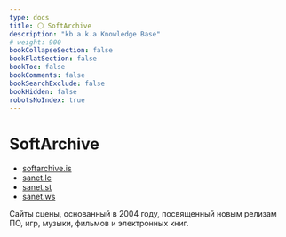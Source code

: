 ```yaml
---
type: docs
title: ⚪️ SoftArchive
description: "kb a.k.a Knowledge Base"
# weight: 900
bookCollapseSection: false
bookFlatSection: false
bookToc: false
bookComments: false
bookSearchExclude: false
bookHidden: false
robotsNoIndex: true
---
```


# SoftArchive

- [softarchive.is](https://softarchive.is/?nt)
- [sanet.lc](https://sanet.lc/?nt)
- [sanet.st](https://sanet.st/?nt)
- [sanet.ws](https://sanet.ws/?nt)

Сайты сцены, основанный в 2004 году, посвященный новым релизам ПО, игр, музыки, фильмов и электронных книг.
